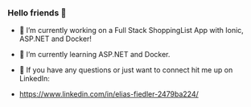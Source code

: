 ### Hello friends 👋

- 🔭 I’m currently working on a Full Stack ShoppingList App with Ionic, ASP.NET and Docker!
- 🌱 I’m currently learning ASP.NET and Docker.

- 📧 If you have any questions or just want to connect hit me up on LinkedIn:
-  https://www.linkedin.com/in/elias-fiedler-2479ba224/

